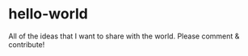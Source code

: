 # hello-world
All of the ideas that I want to share with the world. Please comment &amp; contribute!
